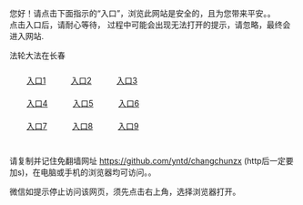 您好！请点击下面指示的“入口”，浏览此网站是安全的，且为您带来平安。。 <br/>
点击入口后，请耐心等待， 过程中可能会出现无法打开的提示，请忽略，最终会进入网站. </br>

法轮大法在长春<br/>
<div style="padding:10px"><a style="margin:20px" target="_blank" href="https://d6vfz1t3rv1u9.cloudfront.net/2Qpsp?wvfdt" id="ccLink1" rel="nofollow">入口1</a> <a target="_blank" style="margin:20px" href="https://d1d7kwt1fqp4aq.cloudfront.net/2Qpsp?ppumfcwv" id="ccLink2" rel="nofollow">入口2</a> <a style="margin:20px" target="_blank" href="https://d1o7s2qttydzob.cloudfront.net/2Qpsp?caglpwd" id="ccLink3" rel="nofollow">入口3</a></div>

<div style="padding:10px" ><a style="margin:20px" target="_blank" href="https://d6vfz1t3rv1u9.cloudfront.net/2Qpsp?wvfdt" id="ccLink4" rel="nofollow">入口4</a> <a style="margin:20px" href="https://d1d7kwt1fqp4aq.cloudfront.net/2Qpsp?ppumfcwv" target="_blank" id="ccLink5" rel="nofollow">入口5</a> <a style="margin:20px" href="https://d1o7s2qttydzob.cloudfront.net/2Qpsp?caglpwd" target="_blank" id="ccLink6" rel="nofollow">入口6</a></div>

<div style="padding:10px"><a style="margin:20px" target="_blank" href="https://d6vfz1t3rv1u9.cloudfront.net/2Qpsp?wvfdt" id="ccLink7" rel="nofollow">入口7</a> <a style="margin:20px" href="https://d1d7kwt1fqp4aq.cloudfront.net/2Qpsp?ppumfcwv" target="_blank" id="ccLink8" rel="nofollow">入口8</a> <a style="margin:20px" target="_blank" href="https://d1o7s2qttydzob.cloudfront.net/2Qpsp?caglpwd" id="ccLink9" rel="nofollow">入口9</a></div>

<br/>



请复制并记住免翻墙网址 https://github.com/yntd/changchunzx (http后一定要加s)，在电脑或手机的浏览器均可访问。。<br/>

微信如提示停止访问该网页，须先点击右上角，选择浏览器打开。
